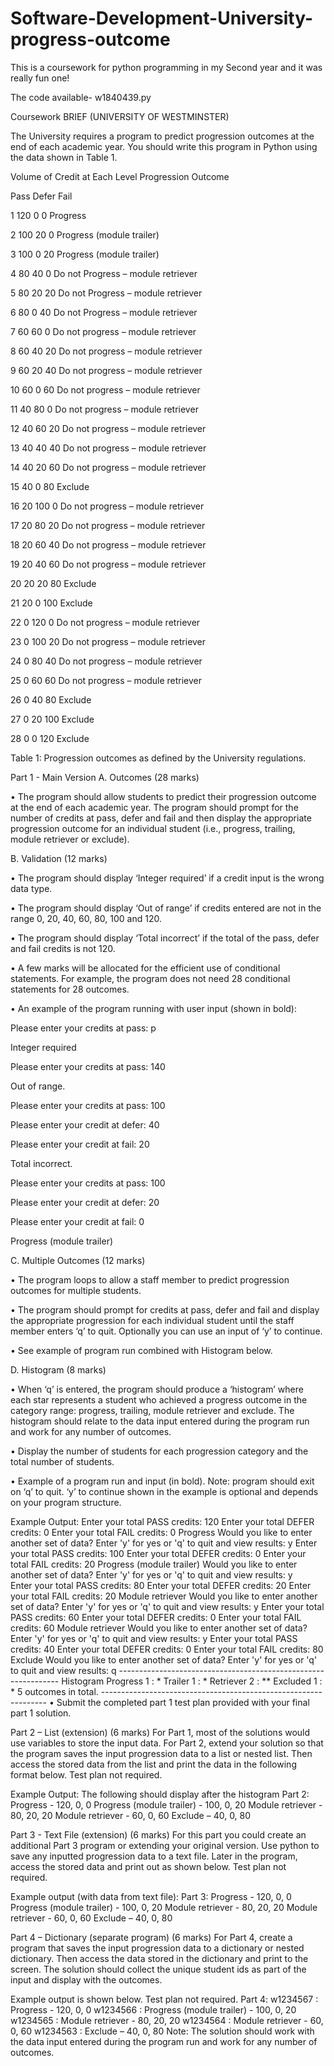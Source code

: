 # Software-Development-University-progress-outcome

This is a coursework for python programming in my Second year and it was really fun one!

The code available- w1840439.py

Coursework BRIEF (UNIVERSITY OF WESTMINSTER)

The University requires a program to predict progression outcomes at the end of each academic year. You should write this program in Python using the data shown in Table 1. 
 
 Volume of Credit at Each Level  Progression Outcome 
 
 Pass Defer Fail 
 
 1 120 0 0 Progress 
 
 2 100 20 0 Progress (module trailer) 
 
 3 100 0 20 Progress (module trailer) 
 
 4 80 40 0 Do not Progress – module retriever
 
 5 80 20 20 Do not Progress – module retriever
 
 6 80 0 40 Do not Progress – module retriever 
 
 7 60 60 0 Do not progress – module retriever 
 
 8 60 40 20 Do not progress – module retriever 
 
 9 60 20 40 Do not progress – module retriever 
 
 10 60 0 60 Do not progress – module retriever 
 
 11 40 80 0 Do not progress – module retriever 
 
 12 40 60 20 Do not progress – module retriever 
 
 13 40 40 40 Do not progress – module retriever 
 
 14 40 20 60 Do not progress – module retriever 
 
 15 40 0 80 Exclude 
 
 16 20 100 0 Do not progress – module retriever 
 
 17 20 80 20 Do not progress – module retriever 
 
 18 20 60 40 Do not progress – module retriever 
 
 19 20 40 60 Do not progress – module retriever 
 
 20 20 20 80 Exclude 
 
 21 20 0 100 Exclude 
 
 22 0 120 0 Do not progress – module retriever 
 
 23 0 100 20 Do not progress – module retriever 
 
 24 0 80 40 Do not progress – module retriever 
 
 25 0 60 60 Do not progress – module retriever 
 
 26 0 40 80 Exclude 
 
 27 0 20 100 Exclude 
 
 28 0 0 120 Exclude 
 

Table 1: Progression outcomes as defined by the University regulations. 

Part 1 - Main Version 
A. Outcomes (28 marks) 

• The program should allow students to predict their progression outcome at the end of each 
academic year. The program should prompt for the number of credits at pass, defer and fail 
and then display the appropriate progression outcome for an individual student (i.e., 
progress, trailing, module retriever or exclude). 

B. Validation (12 marks) 

• The program should display ‘Integer required’ if a credit input is the wrong data type.  

• The program should display ‘Out of range’ if credits entered are not in the range 0, 20, 40, 
60, 80, 100 and 120. 

• The program should display ‘Total incorrect’ if the total of the pass, defer and fail credits is 
not 120. 

• A few marks will be allocated for the efficient use of conditional statements.  For example, 
the program does not need 28 conditional statements for 28 outcomes. 

• An example of the program running with user input (shown in bold): 

Please enter your credits at pass: p 

Integer required 

Please enter your credits at pass: 140 

Out of range.  

Please enter your credits at pass: 100 

Please enter your credit at defer: 40 

Please enter your credit at fail: 20 

Total incorrect. 

Please enter your credits at pass: 100 

Please enter your credit at defer: 20 

Please enter your credit at fail: 0 

Progress (module trailer) 

C. Multiple Outcomes (12 marks) 

• The program loops to allow a staff member to predict progression outcomes for multiple students. 

• The program should prompt for credits at pass, defer and fail and display the appropriate 
progression for each individual student until the staff member enters ‘q’ to quit.  Optionally 
you can use an input of ‘y’ to continue. 

• See example of program run combined with Histogram below. 

D. Histogram (8 marks) 

• When ‘q’ is entered, the program should produce a ‘histogram’ where each star represents a 
student who achieved a progress outcome in the category range: progress, trailing, module 
retriever and exclude. The histogram should relate to the data input entered during the 
program run and work for any number of outcomes. 

• Display the number of students for each progression category and the total number of 
students. 

• Example of a program run and input (in bold). Note: program should exit on ‘q’ to quit.  ‘y’ to 
continue shown in the example is optional and depends on your program structure. 


Example Output: 
Enter your total PASS credits: 120 
Enter your total DEFER credits: 0 
Enter your total FAIL credits: 0 
Progress 
Would you like to enter another set of data? 
Enter 'y' for yes or 'q' to quit and view results: y 
Enter your total PASS credits: 100 
Enter your total DEFER credits: 0 
Enter your total FAIL credits: 20 
Progress (module trailer) 
Would you like to enter another set of data? 
Enter 'y' for yes or 'q' to quit and view results: y      
Enter your total PASS credits: 80 
Enter your total DEFER credits: 20 
Enter your total FAIL credits: 20 
Module retriever 
Would you like to enter another set of data? 
Enter 'y' for yes or 'q' to quit and view results: y 
Enter your total PASS credits: 60 
Enter your total DEFER credits: 0 
Enter your total FAIL credits: 60 
Module retriever 
Would you like to enter another set of data? 
Enter 'y' for yes or 'q' to quit and view results: y 
Enter your total PASS credits: 40 
Enter your total DEFER credits: 0 
Enter your total FAIL credits: 80 
Exclude 
Would you like to enter another set of data? 
Enter 'y' for yes or 'q' to quit and view results: q --------------------------------------------------------------- 
Histogram 
Progress 1  : * 
Trailer 1   : * 
Retriever 2 : ** 
Excluded 1  : * 
5 outcomes in total. ---------------------------------------------------------------- 
• Submit the completed part 1 test plan provided with your final part 1 solution.  



Part 2 – List (extension) (6 marks) 
For Part 1, most of the solutions would use variables to store the input data.  For Part 2, extend your 
solution so that the program saves the input progression data to a list or nested list. Then access the 
stored data from the list and print the data in the following format below.  Test plan not required.  


Example Output: The following should display after the histogram 
Part 2: 
Progress - 120, 0, 0 
Progress (module trailer) - 100, 0, 20 
Module retriever - 80, 20, 20 
Module retriever - 60, 0, 60 
Exclude – 40, 0, 80 

Part 3 - Text File (extension) (6 marks) 
For this part you could create an additional Part 3 program or extending your original version. 
Use python to save any inputted progression data to a text file. Later in the program, access the stored 
data and print out as shown below. Test plan not required. 

Example output (with data from text file): 
Part 3: 
Progress - 120, 0, 0 
Progress (module trailer) - 100, 0, 20 
Module retriever - 80, 20, 20 
Module retriever - 60, 0, 60 
Exclude – 40, 0, 80 
      
Part 4 – Dictionary (separate program) (6 marks) 
For Part 4, create a program that saves the input progression data to a dictionary or nested dictionary. 
Then access the data stored in the dictionary and print to the screen. The solution should collect the 
unique student ids as part of the input and display with the outcomes. 

Example output is shown below. Test plan not required. 
Part 4: 
w1234567 : Progress - 120, 0, 0 
w1234566 : Progress (module trailer) - 100, 0, 20 
w1234565 : Module retriever - 80, 20, 20 
w1234564 : Module retriever - 60, 0, 60 
w1234563 : Exclude – 40, 0, 80 
Note: The solution should work with the data input entered during the program run and work for 
any number of outcomes.   
